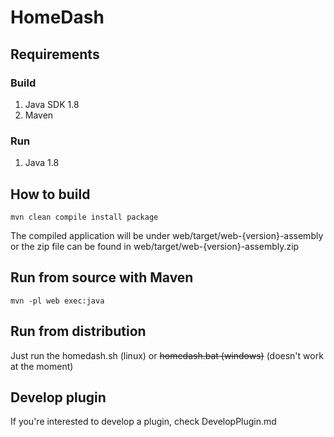 # HomeDash

## Requirements

### Build

1. Java SDK 1.8
2. Maven

### Run

1. Java 1.8

## How to build

```
mvn clean compile install package
```

The compiled application will be under web/target/web-{version}-assembly or the zip file can be found in web/target/web-{version}-assembly.zip

## Run from source with Maven

```
mvn -pl web exec:java
```

## Run from distribution

Just run the homedash.sh (linux) or ~~homedash.bat (windows)~~ (doesn't work at the moment)

## Develop plugin

If you're interested to develop a plugin, check DevelopPlugin.md
